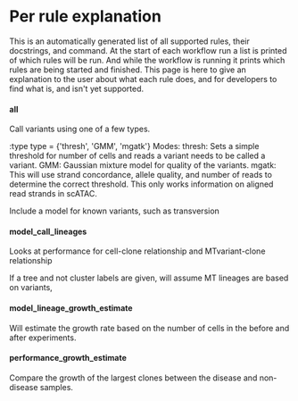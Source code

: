 # Per rule explanation

This is an automatically generated list of all supported rules, their docstrings, and command. At the start of each workflow run a list is printed of which rules will be run. And while the workflow is running it prints which rules are being started and finished. This page is here to give an explanation to the user about what each rule does, and for developers to find what is, and isn't yet supported.

#### all
 Call variants using one of a few types. 

:type type = {'thresh', 'GMM', 'mgatk'}
Modes: 
thresh: Sets a simple threshold for number of cells and reads a
variant needs to be called a variant. 
GMM: Gaussian mixture model for quality of the variants. 
mgatk: This will use strand concordance, allele quality, and 
number of reads to determine the correct threshold. This only
works information on aligned read strands in scATAC. 
 
Include a model for known variants, such as transversion

#### model_call_lineages
 Looks at performance for cell-clone relationship
and MTvariant-clone relationship

If a tree and not cluster labels are given, will assume MT lineages
are based on variants, 

#### model_lineage_growth_estimate
 Will estimate the growth rate based on the number of cells in
the before and after experiments.

#### performance_growth_estimate
 Compare the growth of the largest clones between the disease and
non-disease samples. 

